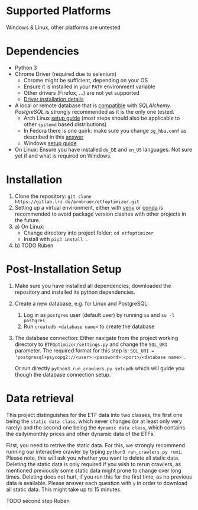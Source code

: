 Supported Platforms
===================
Windows & Linux, other platforms are untested

Dependencies
============
* Python 3
* Chrome Driver (required due to selenium)
    * Chrome might be sufficient, depending on your OS
    * Ensure it is installed in your `PATH` environment variable  
    * Other drivers (Firefox, ...) are not yet supported
    * [Driver installation details](https://selenium-python.readthedocs.io/installation.html)
* A local or remote database that is [compatible](https://www.sqlalchemy.org/features.html) with *SQLAlchemy*. 
    *PostgreSQL* is strongly recommended as it is the only one tested.
    * Arch Linux [setup guide](https://wiki.archlinux.org/index.php/PostgreSQL) (most steps should also be applicable to other `systemd` based distributions)
    * In Fedora there is one quirk: make sure you change `pg_hba.conf` as described in this [answer](https://support.plesk.com/hc/en-us/articles/360024041714-Unable-to-change-PostgreSQL-admin-password-or-log-in-to-PostgreSQL-on-Plesk-psql-FATAL-Ident-authentication-failed-for-user-postgres-)
    * Windows [setup guide](https://www.postgresqltutorial.com/install-postgresql/)
* On Linux: Ensure you have installed `de_DE` and `en_US` languages. 
  Not sure yet if and what is required on Windows.
  
Installation
============

1. Clone the repository: `git clone https://gitlab.lrz.de/armbruer/etfoptimizer.git`
2. Setting up a virtual environment, either with [venv](https://docs.python.org/3/library/venv.html) 
   or [conda](https://docs.conda.io/en/latest/miniconda.html) is recommended to avoid package version clashes with other projects in the future.
3. a) On Linux: 
    * Change directory into project folder: `cd etfoptimizer`
    * Install with `pip3 install .`
3. b) TODO Ruben    
    
Post-Installation Setup
=======================
1. Make sure you have installed all dependencies, downloaded the repository and installed its python dependencies.
2. Create a new database, e.g. for Linux and PostgreSQL:
    1. Log in as `postgres` user (default user) by running `su` and `su -l postgres`
    2. Run `createdb <database name>` to create the database
3. The database connection:
   Either navigate from the project working directory to `ÈTFOptimizer/settings.py` and change the `SQL_URI` parameter.
   The required format for this step is: `SQL_URI = 'postgresql+psycopg2://<user>:<password>:<port>/<database name>'`.
   
   Or run directly `python3 run_crawlers.py setupdb` which will guide you though the database connection setup.

Data retrieval
==============

This project distinguishes for the ETF data into two classes, the first one being the `static data class`, which never changes 
(or at least only very rarely) and the second one being the `dynamic data class`, which contains the daily/monthly prices 
and other dynamic data of the ETFs.

First, you need to retrive the static data. For this, we strongly recommend running our interactive crawler by typing
`python3 run_crawlers.py runi`. Please note, this will ask you whether you want to delete all static data. 
Deleting the static data is only required if you wish to rerun crawlers, as mentioned previously some static data might 
prone to change over long times. Deleting does not hurt, if you run this for the first time, as no previous data is available. 
Please answer each question with `y` in order to download all static data. This might take up to 15 minutes.

TODO second step Ruben
    
